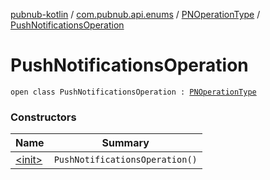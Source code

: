 [pubnub-kotlin](../../../index.md) / [com.pubnub.api.enums](../../index.md) / [PNOperationType](../index.md) / [PushNotificationsOperation](./index.md)

# PushNotificationsOperation

`open class PushNotificationsOperation : `[`PNOperationType`](../index.md)

### Constructors

| Name | Summary |
|---|---|
| [&lt;init&gt;](-init-.md) | `PushNotificationsOperation()` |
